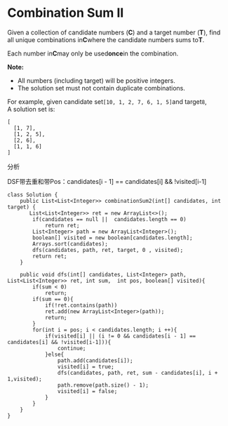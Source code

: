 # Combination Sum II

Given a collection of candidate numbers \(**C**\) and a target number \(**T**\), find all unique combinations in**C**where the candidate numbers sums to**T**.

Each number in**C**may only be used**once**in the combination.

**Note:**

* All numbers \(including target\) will be positive integers.
* The solution set must not contain duplicate combinations.

For example, given candidate set`[10, 1, 2, 7, 6, 1, 5]`and target`8`,  
A solution set is:

```text
[
  [1, 7],
  [1, 2, 5],
  [2, 6],
  [1, 1, 6]
]
```

分析

DSF带去重和带Pos：candidates\[i - 1\] == candidates\[i\] && !visited\[i-1\]

```text
class Solution {
    public List<List<Integer>> combinationSum2(int[] candidates, int target) {
       List<List<Integer>> ret = new ArrayList<>();
        if(candidates == null ||  candidates.length == 0)
            return ret;
        List<Integer> path = new ArrayList<Integer>();
        boolean[] visited = new boolean[candidates.length];
        Arrays.sort(candidates);
        dfs(candidates, path, ret, target, 0 , visited);
        return ret;
    }

    public void dfs(int[] candidates, List<Integer> path, List<List<Integer>> ret, int sum,  int pos, boolean[] visited){
        if(sum < 0) 
            return;
        if(sum == 0){
            if(!ret.contains(path))
            ret.add(new ArrayList<Integer>(path));
            return;
        }
        for(int i = pos; i < candidates.length; i ++){
            if(visited[i] || (i != 0 && candidates[i - 1] == candidates[i] && !visited[i-1])){
                continue;
            }else{
                path.add(candidates[i]);
                visited[i] = true;
                dfs(candidates, path, ret, sum - candidates[i], i + 1,visited);
                path.remove(path.size() - 1);
                visited[i] = false;
            }           
        }
    }
}
```

